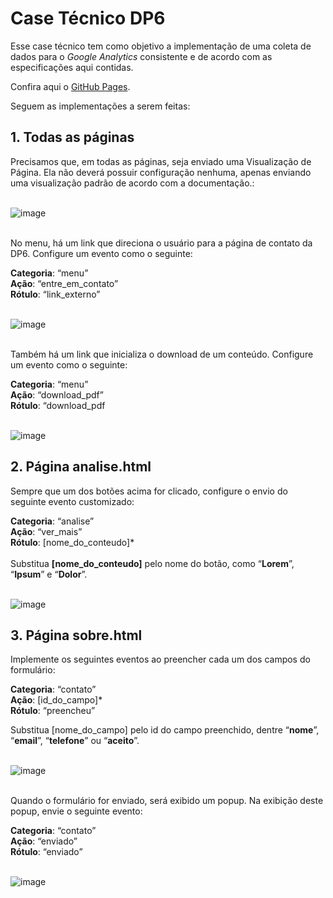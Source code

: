 # Case Técnico DP6
Esse case técnico tem como objetivo a implementação de uma coleta de dados para o *Google Analytics* consistente e de acordo com as especificações aqui contidas.

Confira aqui o [GitHub Pages](https://jeanfbd.github.io/).

Seguem as implementações a serem feitas:

## 1. Todas as páginas
Precisamos que, em todas as páginas, seja enviado uma Visualização de Página. Ela não deverá possuir configuração nenhuma, apenas enviando uma visualização padrão de acordo com a documentação.:<br><br>

![image](https://user-images.githubusercontent.com/17724894/128791199-e27bf11f-75d3-4396-bc8f-49789d03dbb6.png)

<br>
No menu, há um link que direciona o usuário para a página de contato da DP6. Configure um evento como o seguinte:

**Categoria**: “menu”<br>
**Ação**: “entre_em_contato”<br>
**Rótulo**: “link_externo”<br><br>

![image](https://user-images.githubusercontent.com/17724894/128791315-a053a4e6-77f8-442b-aefd-17d8535de53a.png)

<br>
Também há um link que inicializa o download de um conteúdo. Configure um evento como o seguinte:

**Categoria**: “menu”<br>
**Ação**: “download_pdf”<br>
**Rótulo**: “download_pdf<br><br>

![image](https://user-images.githubusercontent.com/17724894/128791611-f7f6c866-1f70-46c4-b3ee-fdd082ab6caa.png)
<br>

## 2. Página analise.html
Sempre que um dos botões acima for clicado, configure o envio do seguinte evento customizado:

**Categoria**: “analise”<br>
**Ação**: “ver_mais”<br>
**Rótulo**: [nome_do_conteudo]*<br><br>
Substitua **[nome_do_conteudo]** pelo nome do botão, como “**Lorem**”, “**Ipsum**” e “**Dolor**”.<br><br>

![image](https://user-images.githubusercontent.com/17724894/128791732-a6ac9d96-5747-4424-a001-4ae5ca5fe811.png)

## 3. Página sobre.html
Implemente os seguintes eventos ao preencher cada um dos campos do formulário:

**Categoria**: “contato”<br>
**Ação**: [id_do_campo]*<br>
**Rótulo**: “preencheu”<br>

Substitua [nome_do_campo] pelo id do campo preenchido, dentre “**nome**”, “**email**”, “**telefone**” ou “**aceito**”.<br><br>

![image](https://user-images.githubusercontent.com/17724894/128791833-1ff3ee79-a2f3-4ed0-badc-ec45d384d9fe.png)

<br>
Quando o formulário for enviado, será exibido um popup. Na exibição deste popup, envie o seguinte evento:

**Categoria**: “contato”<br>
**Ação**: “enviado”<br>
**Rótulo**: “enviado”<br><br>

![image](https://user-images.githubusercontent.com/17724894/128791147-41cd50ef-2935-469f-9e80-37491add9bf9.png)